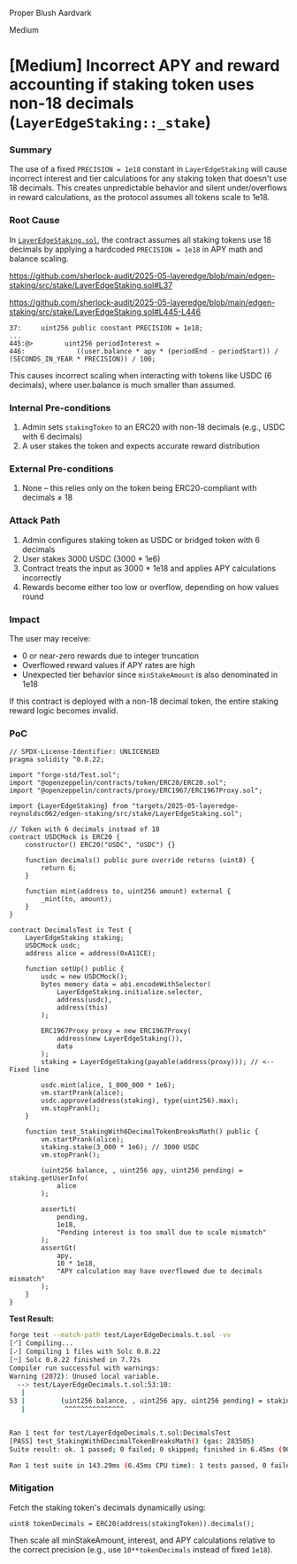 Proper Blush Aardvark

Medium

# [Medium] Incorrect APY and reward accounting if staking token uses non-18 decimals (`LayerEdgeStaking::_stake`)

### Summary

The use of a fixed `PRECISION = 1e18` constant in `LayerEdgeStaking` will cause incorrect interest and tier calculations for any staking token that doesn't use 18 decimals. This creates unpredictable behavior and silent under/overflows in reward calculations, as the protocol assumes all tokens scale to 1e18.


### Root Cause

In [`LayerEdgeStaking.sol`](https://github.com/sherlock-audit/2025-05-layeredge/blob/main/edgen-staking/src/stake/LayerEdgeStaking.sol), the contract assumes all staking tokens use 18 decimals by applying a hardcoded `PRECISION = 1e18` in APY math and balance scaling.

https://github.com/sherlock-audit/2025-05-layeredge/blob/main/edgen-staking/src/stake/LayerEdgeStaking.sol#L37

https://github.com/sherlock-audit/2025-05-layeredge/blob/main/edgen-staking/src/stake/LayerEdgeStaking.sol#L445-L446

```solidity
37:     uint256 public constant PRECISION = 1e18;
...
445:@>        uint256 periodInterest =
446:             ((user.balance * apy * (periodEnd - periodStart)) / (SECONDS_IN_YEAR * PRECISION)) / 100;
```

This causes incorrect scaling when interacting with tokens like USDC (6 decimals), where user.balance is much smaller than assumed.

### Internal Pre-conditions

1. Admin sets `stakingToken` to an ERC20 with non-18 decimals (e.g., USDC with 6 decimals)
2. A user stakes the token and expects accurate reward distribution

### External Pre-conditions

1. None – this relies only on the token being ERC20-compliant with decimals ≠ 18

### Attack Path

1. Admin configures staking token as USDC or bridged token with 6 decimals
2. User stakes 3000 USDC (3000 * 1e6)
3. Contract treats the input as 3000 * 1e18 and applies APY calculations incorrectly
4. Rewards become either too low or overflow, depending on how values round

### Impact

The user may receive:
- 0 or near-zero rewards due to integer truncation
- Overflowed reward values if APY rates are high
- Unexpected tier behavior since `minStakeAmount` is also denominated in 1e18

If this contract is deployed with a non-18 decimal token, the entire staking reward logic becomes invalid.

### PoC

```solidity
// SPDX-License-Identifier: UNLICENSED
pragma solidity ^0.8.22;

import "forge-std/Test.sol";
import "@openzeppelin/contracts/token/ERC20/ERC20.sol";
import "@openzeppelin/contracts/proxy/ERC1967/ERC1967Proxy.sol";

import {LayerEdgeStaking} from "targets/2025-05-layeredge-reynoldsc062/edgen-staking/src/stake/LayerEdgeStaking.sol";

// Token with 6 decimals instead of 18
contract USDCMock is ERC20 {
    constructor() ERC20("USDC", "USDC") {}

    function decimals() public pure override returns (uint8) {
        return 6;
    }

    function mint(address to, uint256 amount) external {
        _mint(to, amount);
    }
}

contract DecimalsTest is Test {
    LayerEdgeStaking staking;
    USDCMock usdc;
    address alice = address(0xA11CE);

    function setUp() public {
        usdc = new USDCMock();
        bytes memory data = abi.encodeWithSelector(
            LayerEdgeStaking.initialize.selector,
            address(usdc),
            address(this)
        );

        ERC1967Proxy proxy = new ERC1967Proxy(
            address(new LayerEdgeStaking()),
            data
        );
        staking = LayerEdgeStaking(payable(address(proxy))); // <-- Fixed line

        usdc.mint(alice, 1_000_000 * 1e6);
        vm.startPrank(alice);
        usdc.approve(address(staking), type(uint256).max);
        vm.stopPrank();
    }

    function test_StakingWith6DecimalTokenBreaksMath() public {
        vm.startPrank(alice);
        staking.stake(3_000 * 1e6); // 3000 USDC
        vm.stopPrank();

        (uint256 balance, , uint256 apy, uint256 pending) = staking.getUserInfo(
            alice
        );

        assertLt(
            pending,
            1e18,
            "Pending interest is too small due to scale mismatch"
        );
        assertGt(
            apy,
            10 * 1e18,
            "APY calculation may have overflowed due to decimals mismatch"
        );
    }
}
```

**Test Result:** 
```bash
forge test --match-path test/LayerEdgeDecimals.t.sol -vv
[⠊] Compiling...
[⠔] Compiling 1 files with Solc 0.8.22
[⠒] Solc 0.8.22 finished in 7.72s
Compiler run successful with warnings:
Warning (2072): Unused local variable.
  --> test/LayerEdgeDecimals.t.sol:53:10:
   |
53 |         (uint256 balance, , uint256 apy, uint256 pending) = staking.getUserInfo(
   |          ^^^^^^^^^^^^^^^


Ran 1 test for test/LayerEdgeDecimals.t.sol:DecimalsTest
[PASS] test_StakingWith6DecimalTokenBreaksMath() (gas: 283505)
Suite result: ok. 1 passed; 0 failed; 0 skipped; finished in 6.45ms (909.17µs CPU time)

Ran 1 test suite in 143.29ms (6.45ms CPU time): 1 tests passed, 0 failed, 0 skipped (1 total tests)
```

### Mitigation

Fetch the staking token's decimals dynamically using:

```solidity
uint8 tokenDecimals = ERC20(address(stakingToken)).decimals();
```

Then scale all minStakeAmount, interest, and APY calculations relative to the correct precision (e.g., use `10**tokenDecimals` instead of fixed `1e18`).